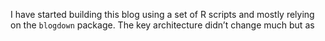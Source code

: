 I have started building this blog using a set of R scripts and mostly
relying on the `blogdown` package. The key architecture didn’t change
much but as
